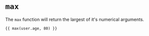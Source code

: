 # `max`
The `max` function will return the largest of it's numerical arguments.
```
{{ max(user.age, 80) }}
```